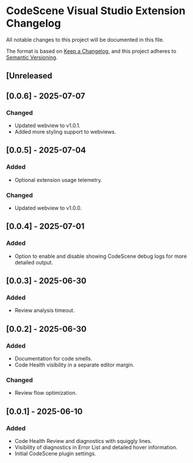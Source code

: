 # CodeScene Visual Studio Extension Changelog

All notable changes to this project will be documented in this file.

The format is based on [Keep a Changelog](https://keepachangelog.com/en/1.1.0/),
and this project adheres to [Semantic Versioning](https://semver.org/spec/v2.0.0.html).

## [Unreleased

## [0.0.6] - 2025-07-07
### Changed
- Updated webview to v1.0.1.
- Added more styling support to webviews.

## [0.0.5] - 2025-07-04
### Added
- Optional extension usage telemetry.
### Changed
- Updated webview to v1.0.0.

## [0.0.4] - 2025-07-01
### Added
- Option to enable and disable showing CodeScene debug logs for more detailed output.

## [0.0.3] - 2025-06-30
### Added
- Review analysis timeout.

## [0.0.2] - 2025-06-30
### Added
- Documentation for code smells.
- Code Health visibility in a separate editor margin.
### Changed
- Review flow optimization.

## [0.0.1] - 2025-06-10
### Added
- Code Health Review and diagnostics with squiggly lines.
- Visibility of diagnostics in Error List and detailed hover information.
- Initial CodeScene plugin settings.